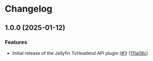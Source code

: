 # Changelog

## 1.0.0 (2025-01-12)


### Features

* Initial release of the Jellyfin TvHeadend API plugin ([#1](https://github.com/john-pierre/jellyfin-plugin-tvheadend-api/issues/1)) ([111a08c](https://github.com/john-pierre/jellyfin-plugin-tvheadend-api/commit/111a08c650596fcf2624e8413373e6a1d10f11d5))
